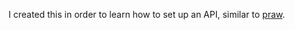 I created this in order to learn how to set up an API, similar to [praw](https://praw.readthedocs.io/en/latest/).